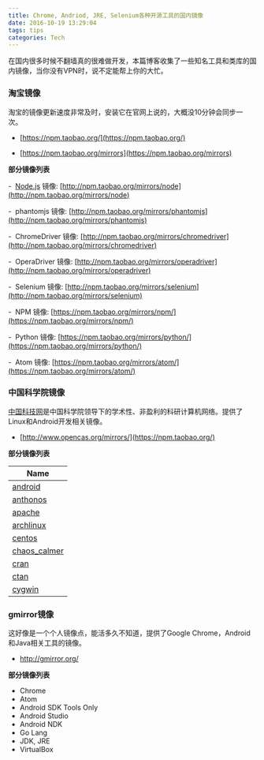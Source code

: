 ```yaml
---
title: Chrome, Andriod, JRE, Selenium各种开源工具的国内镜像
date: 2016-10-19 13:29:04
tags: tips
categories: Tech
---
```

在国内很多时候不翻墙真的很难做开发，本篇博客收集了一些知名工具和类库的国内镜像，当你没有VPN时，说不定能帮上你的大忙。

<!-- more -->

### 淘宝镜像

淘宝的镜像更新速度非常及时，安装它在官网上说的，大概没10分钟会同步一次。

- [https://npm.taobao.org/](https://npm.taobao.org/)

- [https://npm.taobao.org/mirrors](https://npm.taobao.org/mirrors) 

**部分镜像列表** 

-  [Node.js](http://node.js/) 镜像: [http://npm.taobao.org/mirrors/node](http://npm.taobao.org/mirrors/node)

-  phantomjs 镜像: [http://npm.taobao.org/mirrors/phantomjs](http://npm.taobao.org/mirrors/phantomjs)

-  ChromeDriver 镜像: [http://npm.taobao.org/mirrors/chromedriver](http://npm.taobao.org/mirrors/chromedriver)

-  OperaDriver 镜像: [http://npm.taobao.org/mirrors/operadriver](http://npm.taobao.org/mirrors/operadriver)

-  Selenium 镜像: [http://npm.taobao.org/mirrors/selenium](http://npm.taobao.org/mirrors/selenium)

-  NPM 镜像: [https://npm.taobao.org/mirrors/npm/](https://npm.taobao.org/mirrors/npm/)

-  Python 镜像: [https://npm.taobao.org/mirrors/python/](https://npm.taobao.org/mirrors/python/)

-  Atom 镜像: [https://npm.taobao.org/mirrors/atom/](https://npm.taobao.org/mirrors/atom/)


### 中国科学院镜像

[中国科技网](http://www.cstnet.cn/)是中国科学院领导下的学术性、非盈利的科研计算机网络。提供了Linux和Android开发相关镜像。

- [http://www.opencas.org/mirrors/](https://npm.taobao.org/)


**部分镜像列表**

| **Name**                                 |
| ---------------------------------------- |
| [android](http://mirrors.opencas.cn/android) |
| [anthonos](http://mirrors.opencas.cn/anthonos) |
| [apache](http://mirrors.opencas.cn/apache) |
| [archlinux](http://mirrors.opencas.cn/archlinux) |
| [centos](http://mirrors.opencas.cn/centos) |
| [chaos_calmer](http://mirrors.opencas.cn/chaos_calmer) |
| [cran](http://mirrors.opencas.cn/cran)   |
| [ctan](http://mirrors.opencas.cn/ctan)   |
| [cygwin](http://mirrors.opencas.cn/cygwin) |


### gmirror镜像

这好像是一个个人镜像点，能活多久不知道，提供了Google Chrome，Android和Java相关工具的镜像。

- http://gmirror.org/

**部分镜像列表**

- Chrome
- Atom
- Android SDK Tools Only
- Android Studio
- Android NDK
- Go Lang
- JDK, JRE
- VirtualBox